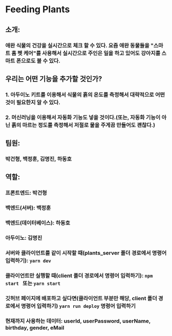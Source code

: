 # Feeding Plants

## 소개: 

### 애완 식물의 건강을 실시간으로 체크 할 수 있다. 요즘 애완 동물들을 "**스마트 홈 펫 케어**"를 사용해서 실시간으로 주인은 일을 하고 있어도 강아지를 스마트 폰으로도 볼 수 있다. 

## 우리는 어떤 기능을 추가할 것인가?

### 1. 아두이노 키트를 이용해서 식물의 흙의 온도를 측정해서 대략적으로 어떤 것이 필요한지 알 수 있다.

### 2. 머신러닝을 이용해서 자동화 기능도 넣을 것이다.(또는, 자동화 기능이 아닌 흙의 마르는 정도를 측정해서 저절로 물을 주게끔 만들어도 괜찮다.)

## 팀원: 
### 박건형, 백정훈, 김명진, 하동호
## 역할: 
### **프론트엔드**: 박건형
### **백엔드**(서버): 백정훈
### **백엔드**(데이터베이스): 하동호
### **아두이노**: 김명진
### 서버와 클라이언트를 같이 시작할 때(plants_server 폴더 경로에서 명령어 입력하기): `yarn dev`
### 클라이언트만 실행할 때(client 폴더 경로에서 명령어 입력하기): `npm start ` 또는 `yarn start`
### 깃허브 페이지에 배포하고 싶다면(클라이언트 부분만 해당, client 폴더 경로에서 명령어 입력하기) `yarn run deploy` 명령어 입력하기
### 현재까지 사용하는 데이터: userId, userPassword, userName, birthday, gender, eMail
